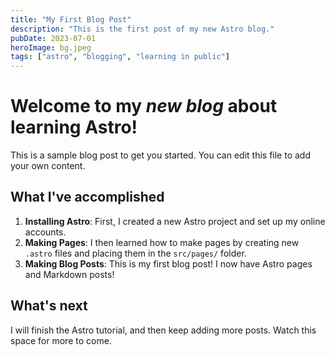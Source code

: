 ```yaml
---
title: "My First Blog Post"
description: "This is the first post of my new Astro blog."
pubDate: 2023-07-01
heroImage: bg.jpeg
tags: ["astro", "blogging", "learning in public"]
---
```


# Welcome to my _new blog_ about learning Astro!

This is a sample blog post to get you started. You can edit this file to add your own content.

## What I've accomplished

1. **Installing Astro**: First, I created a new Astro project and set up my online accounts.
2. **Making Pages**: I then learned how to make pages by creating new `.astro` files and placing them in the `src/pages/` folder.
3. **Making Blog Posts**: This is my first blog post! I now have Astro pages and Markdown posts!

## What's next

I will finish the Astro tutorial, and then keep adding more posts. Watch this space for more to come. 